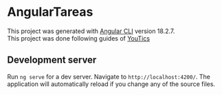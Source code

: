 # AngularTareas

This project was generated with [Angular CLI](https://github.com/angular/angular-cli) version 18.2.7.<br>
This project was done following guides of [YouTics](https://www.youtube.com/@YouTics)

## Development server

Run `ng serve` for a dev server. Navigate to `http://localhost:4200/`. The application will automatically reload if you change any of the source files.

